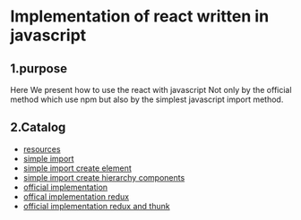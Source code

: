 # Implementation of react written in javascript

## 1.purpose

 Here We present how to use the react with javascript
 Not only by the official method which use npm but also by the simplest javascript import method.

## 2.Catalog
 - [resources](./public)
 - [simple import](./simpe_sample_from_basic_import)
 - [simple import create element](./pure_react_from_basic_import)
 - [simple import create hierarchy components](./simple_react_for_english_learning_sample_app)
 - [official implementation](./pure_react)
 - [offical implementation redux](./pure_react_with_redux)
 - [official implementation redux and thunk](./pure_react_with_redux_thunk)